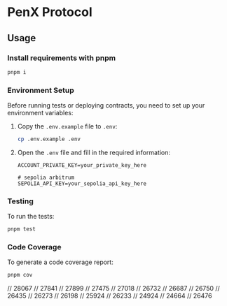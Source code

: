 # PenX Protocol

## Usage

### Install requirements with pnpm

```bash
pnpm i
```

### Environment Setup

Before running tests or deploying contracts, you need to set up your environment variables:

1. Copy the `.env.example` file to `.env`:

    ```bash
    cp .env.example .env
    ```

2. Open the `.env` file and fill in the required information:

    ```text
    ACCOUNT_PRIVATE_KEY=your_private_key_here

    # sepolia arbitrum
    SEPOLIA_API_KEY=your_sepolia_api_key_here
    ```

### Testing

To run the tests:

```bash
pnpm test
```

### Code Coverage

To generate a code coverage report:

```bash
pnpm cov
```


// 28067
// 27841
// 27899
// 27475
// 27018
// 26732
// 26687
// 26750
// 26435
// 26273
// 26198
// 25924
// 26233
// 24924
// 24664
// 26476